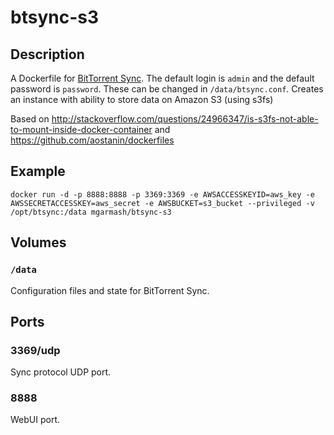 # btsync-s3

## Description

A Dockerfile for [BitTorrent Sync](http://www.bittorrent.com/sync/). The default login is `admin` and the default password is `password`. These can be changed in `/data/btsync.conf`. Creates an instance with ability to store data on Amazon S3 (using s3fs)

Based on http://stackoverflow.com/questions/24966347/is-s3fs-not-able-to-mount-inside-docker-container and https://github.com/aostanin/dockerfiles

## Example

```
docker run -d -p 8888:8888 -p 3369:3369 -e AWSACCESSKEYID=aws_key -e AWSSECRETACCESSKEY=aws_secret -e AWSBUCKET=s3_bucket --privileged -v /opt/btsync:/data mgarmash/btsync-s3
```

## Volumes

### `/data`

Configuration files and state for BitTorrent Sync.

## Ports

### 3369/udp

Sync protocol UDP port.

### 8888

WebUI port.
